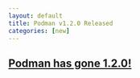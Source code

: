 ```yaml
---
layout: default
title: Podman v1.2.0 Released
categories: [new]
---
```

## [Podman has gone 1.2.0!](https://podman.io/releases/2019/04/10/podman-release-v1.2.0.html)
